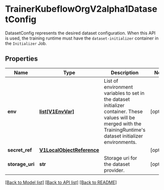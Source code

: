 # TrainerKubeflowOrgV2alpha1DatasetConfig

DatasetConfig represents the desired dataset configuration. When this API is used, the training runtime must have the `dataset-initializer` container in the `Initializer` Job.
## Properties
Name | Type | Description | Notes
------------ | ------------- | ------------- | -------------
**env** | [**list[V1EnvVar]**](V1EnvVar.md) | List of environment variables to set in the dataset initializer container. These values will be merged with the TrainingRuntime&#39;s dataset initializer environments. | [optional] 
**secret_ref** | [**V1LocalObjectReference**](V1LocalObjectReference.md) |  | [optional] 
**storage_uri** | **str** | Storage uri for the dataset provider. | [optional] 

[[Back to Model list]](../README.md#documentation-for-models) [[Back to API list]](../README.md#documentation-for-api-endpoints) [[Back to README]](../README.md)


